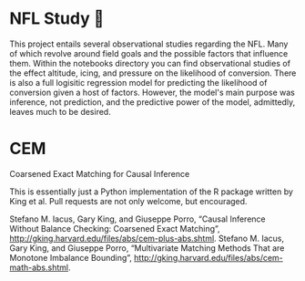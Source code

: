 # NFL Study 🏈
This project entails several observational studies regarding the NFL. Many of which revolve around field goals and the possible factors that influence them. Within the notebooks directory you can find observational studies of the effect altitude, icing, and pressure on the likelihood of conversion. There is also a full logisitic regression model for predicting the likelihood of conversion given a host of factors. However, the model's main purpose was inference, not prediction, and the predictive power of the model, admittedly, leaves much to be desired.


# CEM
Coarsened Exact Matching for Causal Inference

This is essentially just a Python implementation of the R package written by King et al.
Pull requests are not only welcome, but encouraged.

Stefano M. Iacus, Gary King, and Giuseppe Porro, “Causal Inference Without Balance Checking: Coarsened Exact Matching”,
http://gking.harvard.edu/files/abs/cem-plus-abs.shtml.
Stefano M. Iacus, Gary King, and Giuseppe Porro, “Multivariate Matching Methods That are Monotone Imbalance Bounding”,
http://gking.harvard.edu/files/abs/cem-math-abs.shtml.